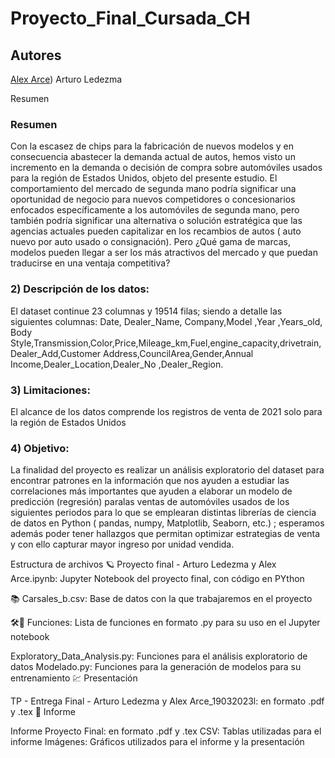 # Proyecto_Final_Cursada_CH


## Autores

[Alex Arce](https://github.com/Alexzx396))
Arturo Ledezma


Resumen

### Resumen
Con la escasez de chips para la fabricación de nuevos modelos y en consecuencia abastecer la demanda actual de autos, hemos visto un incremento en la demanda o decisión de compra sobre automóviles usados para la región de Estados Unidos, objeto del presente estudio.
El comportamiento del mercado de segunda mano podría significar una oportunidad de negocio para nuevos competidores o concesionarios enfocados específicamente a los automóviles de segunda mano, pero también podría significar una alternativa o solución estratégica que las agencias actuales pueden capitalizar en los recambios de autos ( auto nuevo por auto usado o consignación).
Pero ¿Qué gama de marcas, modelos pueden llegar a ser los más atractivos del mercado y que puedan traducirse en una ventaja competitiva?

### 2) Descripción de los datos:
El dataset continue 23 columnas y 19514 filas; siendo a detalle las siguientes columnas: Date, Dealer_Name, Company,Model ,Year ,Years_old, Body Style,Transmission,Color,Price,Mileage_km,Fuel,engine_capacity,drivetrain, Dealer_Add,Customer Address,CouncilArea,Gender,Annual Income,Dealer_Location,Dealer_No ,Dealer_Region.

### 3) Limitaciones:
El alcance de los datos comprende los registros de venta de 2021 solo para la región de Estados Unidos

### 4) Objetivo:
La finalidad del proyecto es realizar un análisis exploratorio del dataset para encontrar patrones en la información que nos ayuden a estudiar las correlaciones más importantes que ayuden a elaborar un modelo de predicción (regresión) paralas ventas de automóviles usados de los siguientes periodos para lo que se emplearan distintas librerías de ciencia de datos en Python ( pandas, numpy, Matplotlib, Seaborn, etc.) ; esperamos además poder tener hallazgos que permitan optimizar estrategias de venta y con ello capturar mayor ingreso por unidad vendida.


Estructura de archivos
🪐 Proyecto final - Arturo Ledezma y Alex Arce.ipynb: Jupyter Notebook del proyecto final, con código en PYthon

📚 Carsales_b.csv: Base de datos con la que trabajaremos en el proyecto

🛠️🐍 Funciones: Lista de funciones en formato .py para su uso en el Jupyter notebook

Exploratory_Data_Analysis.py: Funciones para el análisis exploratorio de datos
Modelado.py: Funciones para la generación de modelos para su entrenamiento
💹 Presentación

TP - Entrega Final - Arturo Ledezma y Alex Arce_19032023l: en formato .pdf y .tex
📕 Informe

Informe Proyecto Final: en formato .pdf y .tex
CSV: Tablas utilizadas para el informe
Imágenes: Gráficos utilizados para el informe y la presentación
